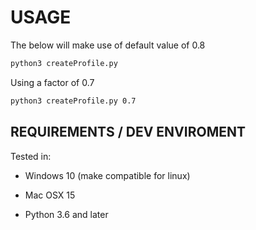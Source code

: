 # USAGE

The below will make use of default value of 0.8

```sh
python3 createProfile.py
```

Using a factor of 0.7

```sh
python3 createProfile.py 0.7
```

## REQUIREMENTS / DEV ENVIROMENT

Tested in:

- Windows 10 (make compatible for linux)

- Mac OSX 15

- Python 3.6 and later
